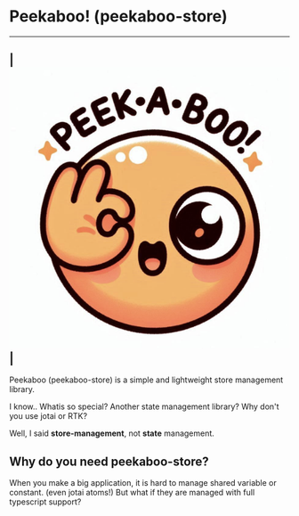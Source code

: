 # Peekaboo! (peekaboo-store)

---
| ![peekaboo](peekaboo.png) |
---

Peekaboo (peekaboo-store) is a simple and lightweight store management library.

I know.. Whatis so special? Another state management library? Why don't you use jotai or RTK?

Well, I said __store-management__, not __state__ management. 

## Why do you need peekaboo-store?

When you make a big application, it is hard to manage shared variable or constant. (even jotai atoms!)
But what if they are managed with full typescript support?

```typescript

```

